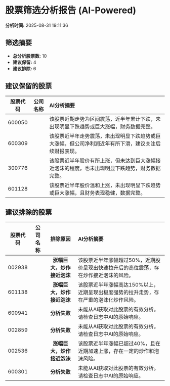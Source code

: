 # 股票筛选分析报告 (AI-Powered)

**分析时间:** 2025-08-31 19:11:36

## 筛选摘要

- **总分析股票数:** 10
- **建议保留:** 4
- **建议排除:** 6

## 建议保留的股票

| 股票代码 | 公司名称 | AI分析摘要 |
|:---:|:---:|:---|
| 600050 |  | 该股票近期走势为区间震荡，近半年累计下跌，未出现明显下跌趋势或巨大涨幅，财务数据完整。 |
| 600309 |  | 该股票近半年走势震荡，未出现明显下跌趋势或巨大涨幅，但公司净利润近年有所下滑，建议关注后续财报表现。 |
| 300776 |  | 该股票近半年股价有所上涨，但未达到巨大涨幅接近泡沫的程度，也未出现明显下跌趋势，财务数据完整。 |
| 601128 |  | 该股票近半年股价温和上涨，未出现明显下跌趋势或巨大涨幅，且财务表现稳健，数据完整。 |

## 建议排除的股票

| 股票代码 | 公司名称 | 排除原因 | AI分析摘要 |
|:---:|:---:|:---:|:---|
| 002938 |  | **涨幅巨大，炒作接近泡沫** | 该股票近半年涨幅超过50%，近期股价呈现出快速拉升后的高位震荡，存在炒作接近泡沫的风险。 |
| 601138 |  | **涨幅巨大，炒作接近泡沫** | 该股票近半年涨幅高达150%以上，近期呈现出极度强势的拉升走势，存在严重的泡沫化炒作风险。 |
| 600941 |  | **分析失败** | 未能从AI获取对此股票的有效分析。请检查日志中AI的原始响应。 |
| 002859 |  | **分析失败** | 未能从AI获取对此股票的有效分析。请检查日志中AI的原始响应。 |
| 002536 |  | **涨幅巨大，炒作接近泡沫** | 该股票近半年涨幅已超过40%，且在近期加速上涨，存在一定的炒作和泡沫风险。 |
| 600301 |  | **分析失败** | 未能从AI获取对此股票的有效分析。请检查日志中AI的原始响应。 |
